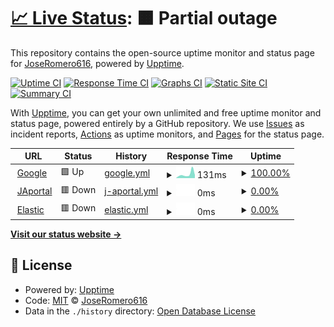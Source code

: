 # [📈 Live Status](https://demo.upptime.js.org): <!--live status--> **🟧 Partial outage**

This repository contains the open-source uptime monitor and status page for [JoseRomero616](https://demo.upptime.js.org), powered by [Upptime](https://github.com/upptime/upptime).

[![Uptime CI](https://github.com/edunzz/monitoring/workflows/Uptime%20CI/badge.svg)](https://github.com/edunzz/monitoring/actions?query=workflow%3A%22Uptime+CI%22)
[![Response Time CI](https://github.com/edunzz/monitoring/workflows/Response%20Time%20CI/badge.svg)](https://github.com/edunzz/monitoring/actions?query=workflow%3A%22Response+Time+CI%22)
[![Graphs CI](https://github.com/edunzz/monitoring/workflows/Graphs%20CI/badge.svg)](https://github.com/edunzz/monitoring/actions?query=workflow%3A%22Graphs+CI%22)
[![Static Site CI](https://github.com/edunzz/monitoring/workflows/Static%20Site%20CI/badge.svg)](https://github.com/edunzz/monitoring/actions?query=workflow%3A%22Static+Site+CI%22)
[![Summary CI](https://github.com/edunzz/monitoring/workflows/Summary%20CI/badge.svg)](https://github.com/edunzz/monitoring/actions?query=workflow%3A%22Summary+CI%22)

With [Upptime](https://upptime.js.org), you can get your own unlimited and free uptime monitor and status page, powered entirely by a GitHub repository. We use [Issues](https://github.com/edunzz/monitoring/issues) as incident reports, [Actions](https://github.com/edunzz/monitoring/actions) as uptime monitors, and [Pages](https://demo.upptime.js.org) for the status page.

<!--start: status pages-->
<!-- This summary is generated by Upptime (https://github.com/upptime/upptime) -->
<!-- Do not edit this manually, your changes will be overwritten -->
<!-- prettier-ignore -->
| URL | Status | History | Response Time | Uptime |
| --- | ------ | ------- | ------------- | ------ |
| <img alt="" src="https://icons.duckduckgo.com/ip3/www.google.com.ico" height="13"> [Google](https://www.google.com) | 🟩 Up | [google.yml](https://github.com/Edunzz/monitoring/commits/HEAD/history/google.yml) | <details><summary><img alt="Response time graph" src="./graphs/google/response-time-week.png" height="20"> 131ms</summary><br><a href="https://edunzz.github.io/monitoring/history/google"><img alt="Response time 103" src="https://img.shields.io/endpoint?url=https%3A%2F%2Fraw.githubusercontent.com%2FEdunzz%2Fmonitoring%2FHEAD%2Fapi%2Fgoogle%2Fresponse-time.json"></a><br><a href="https://edunzz.github.io/monitoring/history/google"><img alt="24-hour response time 162" src="https://img.shields.io/endpoint?url=https%3A%2F%2Fraw.githubusercontent.com%2FEdunzz%2Fmonitoring%2FHEAD%2Fapi%2Fgoogle%2Fresponse-time-day.json"></a><br><a href="https://edunzz.github.io/monitoring/history/google"><img alt="7-day response time 131" src="https://img.shields.io/endpoint?url=https%3A%2F%2Fraw.githubusercontent.com%2FEdunzz%2Fmonitoring%2FHEAD%2Fapi%2Fgoogle%2Fresponse-time-week.json"></a><br><a href="https://edunzz.github.io/monitoring/history/google"><img alt="30-day response time 118" src="https://img.shields.io/endpoint?url=https%3A%2F%2Fraw.githubusercontent.com%2FEdunzz%2Fmonitoring%2FHEAD%2Fapi%2Fgoogle%2Fresponse-time-month.json"></a><br><a href="https://edunzz.github.io/monitoring/history/google"><img alt="1-year response time 103" src="https://img.shields.io/endpoint?url=https%3A%2F%2Fraw.githubusercontent.com%2FEdunzz%2Fmonitoring%2FHEAD%2Fapi%2Fgoogle%2Fresponse-time-year.json"></a></details> | <details><summary><a href="https://edunzz.github.io/monitoring/history/google">100.00%</a></summary><a href="https://edunzz.github.io/monitoring/history/google"><img alt="All-time uptime 100.00%" src="https://img.shields.io/endpoint?url=https%3A%2F%2Fraw.githubusercontent.com%2FEdunzz%2Fmonitoring%2FHEAD%2Fapi%2Fgoogle%2Fuptime.json"></a><br><a href="https://edunzz.github.io/monitoring/history/google"><img alt="24-hour uptime 100.00%" src="https://img.shields.io/endpoint?url=https%3A%2F%2Fraw.githubusercontent.com%2FEdunzz%2Fmonitoring%2FHEAD%2Fapi%2Fgoogle%2Fuptime-day.json"></a><br><a href="https://edunzz.github.io/monitoring/history/google"><img alt="7-day uptime 100.00%" src="https://img.shields.io/endpoint?url=https%3A%2F%2Fraw.githubusercontent.com%2FEdunzz%2Fmonitoring%2FHEAD%2Fapi%2Fgoogle%2Fuptime-week.json"></a><br><a href="https://edunzz.github.io/monitoring/history/google"><img alt="30-day uptime 100.00%" src="https://img.shields.io/endpoint?url=https%3A%2F%2Fraw.githubusercontent.com%2FEdunzz%2Fmonitoring%2FHEAD%2Fapi%2Fgoogle%2Fuptime-month.json"></a><br><a href="https://edunzz.github.io/monitoring/history/google"><img alt="1-year uptime 100.00%" src="https://img.shields.io/endpoint?url=https%3A%2F%2Fraw.githubusercontent.com%2FEdunzz%2Fmonitoring%2FHEAD%2Fapi%2Fgoogle%2Fuptime-year.json"></a></details>
| <img alt="" src="https://icons.duckduckgo.com/ip3/104.154.150.209.ico" height="13"> [JAportal](http://104.154.150.209:85/index) | 🟥 Down | [j-aportal.yml](https://github.com/Edunzz/monitoring/commits/HEAD/history/j-aportal.yml) | <details><summary><img alt="Response time graph" src="./graphs/j-aportal/response-time-week.png" height="20"> 0ms</summary><br><a href="https://edunzz.github.io/monitoring/history/j-aportal"><img alt="Response time 85" src="https://img.shields.io/endpoint?url=https%3A%2F%2Fraw.githubusercontent.com%2FEdunzz%2Fmonitoring%2FHEAD%2Fapi%2Fj-aportal%2Fresponse-time.json"></a><br><a href="https://edunzz.github.io/monitoring/history/j-aportal"><img alt="24-hour response time 0" src="https://img.shields.io/endpoint?url=https%3A%2F%2Fraw.githubusercontent.com%2FEdunzz%2Fmonitoring%2FHEAD%2Fapi%2Fj-aportal%2Fresponse-time-day.json"></a><br><a href="https://edunzz.github.io/monitoring/history/j-aportal"><img alt="7-day response time 0" src="https://img.shields.io/endpoint?url=https%3A%2F%2Fraw.githubusercontent.com%2FEdunzz%2Fmonitoring%2FHEAD%2Fapi%2Fj-aportal%2Fresponse-time-week.json"></a><br><a href="https://edunzz.github.io/monitoring/history/j-aportal"><img alt="30-day response time 0" src="https://img.shields.io/endpoint?url=https%3A%2F%2Fraw.githubusercontent.com%2FEdunzz%2Fmonitoring%2FHEAD%2Fapi%2Fj-aportal%2Fresponse-time-month.json"></a><br><a href="https://edunzz.github.io/monitoring/history/j-aportal"><img alt="1-year response time 85" src="https://img.shields.io/endpoint?url=https%3A%2F%2Fraw.githubusercontent.com%2FEdunzz%2Fmonitoring%2FHEAD%2Fapi%2Fj-aportal%2Fresponse-time-year.json"></a></details> | <details><summary><a href="https://edunzz.github.io/monitoring/history/j-aportal">0.00%</a></summary><a href="https://edunzz.github.io/monitoring/history/j-aportal"><img alt="All-time uptime 39.63%" src="https://img.shields.io/endpoint?url=https%3A%2F%2Fraw.githubusercontent.com%2FEdunzz%2Fmonitoring%2FHEAD%2Fapi%2Fj-aportal%2Fuptime.json"></a><br><a href="https://edunzz.github.io/monitoring/history/j-aportal"><img alt="24-hour uptime 0.00%" src="https://img.shields.io/endpoint?url=https%3A%2F%2Fraw.githubusercontent.com%2FEdunzz%2Fmonitoring%2FHEAD%2Fapi%2Fj-aportal%2Fuptime-day.json"></a><br><a href="https://edunzz.github.io/monitoring/history/j-aportal"><img alt="7-day uptime 0.00%" src="https://img.shields.io/endpoint?url=https%3A%2F%2Fraw.githubusercontent.com%2FEdunzz%2Fmonitoring%2FHEAD%2Fapi%2Fj-aportal%2Fuptime-week.json"></a><br><a href="https://edunzz.github.io/monitoring/history/j-aportal"><img alt="30-day uptime 0.00%" src="https://img.shields.io/endpoint?url=https%3A%2F%2Fraw.githubusercontent.com%2FEdunzz%2Fmonitoring%2FHEAD%2Fapi%2Fj-aportal%2Fuptime-month.json"></a><br><a href="https://edunzz.github.io/monitoring/history/j-aportal"><img alt="1-year uptime 39.63%" src="https://img.shields.io/endpoint?url=https%3A%2F%2Fraw.githubusercontent.com%2FEdunzz%2Fmonitoring%2FHEAD%2Fapi%2Fj-aportal%2Fuptime-year.json"></a></details>
| <img alt="" src="https://icons.duckduckgo.com/ip3/104.154.150.209.ico" height="13"> [Elastic](http://104.154.150.209:5601/app/home#/) | 🟥 Down | [elastic.yml](https://github.com/Edunzz/monitoring/commits/HEAD/history/elastic.yml) | <details><summary><img alt="Response time graph" src="./graphs/elastic/response-time-week.png" height="20"> 0ms</summary><br><a href="https://edunzz.github.io/monitoring/history/elastic"><img alt="Response time 274" src="https://img.shields.io/endpoint?url=https%3A%2F%2Fraw.githubusercontent.com%2FEdunzz%2Fmonitoring%2FHEAD%2Fapi%2Felastic%2Fresponse-time.json"></a><br><a href="https://edunzz.github.io/monitoring/history/elastic"><img alt="24-hour response time 0" src="https://img.shields.io/endpoint?url=https%3A%2F%2Fraw.githubusercontent.com%2FEdunzz%2Fmonitoring%2FHEAD%2Fapi%2Felastic%2Fresponse-time-day.json"></a><br><a href="https://edunzz.github.io/monitoring/history/elastic"><img alt="7-day response time 0" src="https://img.shields.io/endpoint?url=https%3A%2F%2Fraw.githubusercontent.com%2FEdunzz%2Fmonitoring%2FHEAD%2Fapi%2Felastic%2Fresponse-time-week.json"></a><br><a href="https://edunzz.github.io/monitoring/history/elastic"><img alt="30-day response time 0" src="https://img.shields.io/endpoint?url=https%3A%2F%2Fraw.githubusercontent.com%2FEdunzz%2Fmonitoring%2FHEAD%2Fapi%2Felastic%2Fresponse-time-month.json"></a><br><a href="https://edunzz.github.io/monitoring/history/elastic"><img alt="1-year response time 274" src="https://img.shields.io/endpoint?url=https%3A%2F%2Fraw.githubusercontent.com%2FEdunzz%2Fmonitoring%2FHEAD%2Fapi%2Felastic%2Fresponse-time-year.json"></a></details> | <details><summary><a href="https://edunzz.github.io/monitoring/history/elastic">0.00%</a></summary><a href="https://edunzz.github.io/monitoring/history/elastic"><img alt="All-time uptime 38.93%" src="https://img.shields.io/endpoint?url=https%3A%2F%2Fraw.githubusercontent.com%2FEdunzz%2Fmonitoring%2FHEAD%2Fapi%2Felastic%2Fuptime.json"></a><br><a href="https://edunzz.github.io/monitoring/history/elastic"><img alt="24-hour uptime 0.00%" src="https://img.shields.io/endpoint?url=https%3A%2F%2Fraw.githubusercontent.com%2FEdunzz%2Fmonitoring%2FHEAD%2Fapi%2Felastic%2Fuptime-day.json"></a><br><a href="https://edunzz.github.io/monitoring/history/elastic"><img alt="7-day uptime 0.00%" src="https://img.shields.io/endpoint?url=https%3A%2F%2Fraw.githubusercontent.com%2FEdunzz%2Fmonitoring%2FHEAD%2Fapi%2Felastic%2Fuptime-week.json"></a><br><a href="https://edunzz.github.io/monitoring/history/elastic"><img alt="30-day uptime 0.00%" src="https://img.shields.io/endpoint?url=https%3A%2F%2Fraw.githubusercontent.com%2FEdunzz%2Fmonitoring%2FHEAD%2Fapi%2Felastic%2Fuptime-month.json"></a><br><a href="https://edunzz.github.io/monitoring/history/elastic"><img alt="1-year uptime 38.93%" src="https://img.shields.io/endpoint?url=https%3A%2F%2Fraw.githubusercontent.com%2FEdunzz%2Fmonitoring%2FHEAD%2Fapi%2Felastic%2Fuptime-year.json"></a></details>

<!--end: status pages-->

[**Visit our status website →**](https://demo.upptime.js.org)

## 📄 License

- Powered by: [Upptime](https://github.com/upptime/upptime)
- Code: [MIT](./LICENSE) © [JoseRomero616](https://demo.upptime.js.org)
- Data in the `./history` directory: [Open Database License](https://opendatacommons.org/licenses/odbl/1-0/)
